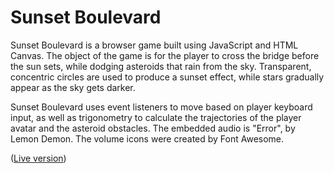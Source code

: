 <h1>Sunset Boulevard</h1>

Sunset Boulevard is a browser game built using JavaScript and HTML Canvas. The object of the game is for the player to cross the bridge before the sun sets, while dodging asteroids that rain from the sky. Transparent, concentric circles are used to produce a sunset effect, while stars gradually appear as the sky gets darker.

Sunset Boulevard uses event listeners to move based on player keyboard input, as well as trigonometry to calculate the trajectories of the player avatar and the asteroid obstacles. The embedded audio is "Error", by Lemon Demon. The volume icons were created by Font Awesome.

(<a href="http://flpoirier.com/sunset.html">Live version</a>)
